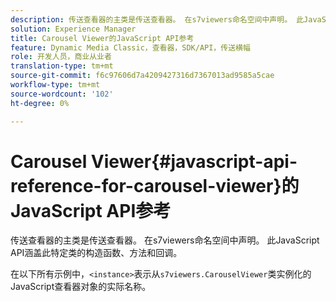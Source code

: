 ```yaml
---
description: 传送查看器的主类是传送查看器。 在s7viewers命名空间中声明。 此JavaScript API涵盖此特定类的构造函数、方法和回调。
solution: Experience Manager
title: Carousel Viewer的JavaScript API参考
feature: Dynamic Media Classic，查看器，SDK/API，传送横幅
role: 开发人员，商业从业者
translation-type: tm+mt
source-git-commit: f6c97606d7a4209427316d7367013ad9585a5cae
workflow-type: tm+mt
source-wordcount: '102'
ht-degree: 0%

---
```



# Carousel Viewer{#javascript-api-reference-for-carousel-viewer}的JavaScript API参考

传送查看器的主类是传送查看器。 在s7viewers命名空间中声明。 此JavaScript API涵盖此特定类的构造函数、方法和回调。

在以下所有示例中，`<instance>`表示从`s7viewers.CarouselViewer`类实例化的JavaScript查看器对象的实际名称。
